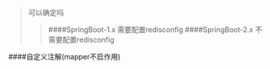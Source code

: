 >可以确定吗
>>####SpringBoot-1.x  需要配置redisconfig
>>####SpringBoot-2.x  不需要配置redisconfig

####自定义注解(mapper不启作用)
